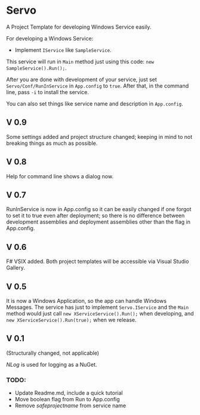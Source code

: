 Servo
=====

A Project Template for developing Windows Service easily.

For developing a Windows Service:

- Implement `IService` like `SampleService`.

This service will run in `Main` method just using this code: `new SampleService().Run();`.

After you are done with development of your service, just set `Servo/Conf/RunInService` in `App.config` to `true`. After that, in the command line, pass `-i` to install the service.

You can also set things like service name and description in `App.config`.

## V 0.9

Some settings added and project structure changed; keeping in mind to not breaking things as much as possible.

## V 0.8

Help for command line shows a dialog now.

## V 0.7

RunInService is now in App.config so it can be easily changed if one forgot to set it to true even after deployment; so there is no difference between development assemblies and deployment assemblies other than the flag in App.config.

## V 0.6

F# VSIX added. Both project templates will be accessible via Visual Studio Gallery.

## V 0.5

It is now a Windows Application, so the app can handle Windows Messages. The service has just to implement ```Servo.IService``` and the ```Main``` method would just call ```new XServiceService().Run();``` when developing, and ```new XServiceService().Run(true);``` when we release.

## V 0.1

(Structurally changed, not applicable)

_NLog_ is used for logging as a NuGet.
### TODO:

- Update Readme.md, include a quick tutorial
- Move boolean flag from Run to App.config
- Remove $safeprojectname$ from service name
